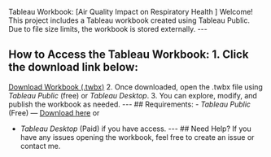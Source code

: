  
 Tableau Workbook: [Air Quality Impact on Respiratory Health ]
 Welcome! This project includes a  Tableau workbook created using Tableau Public. Due to file size limits, 
 the workbook is stored externally. ---
 ##  How to Access the Tableau Workbook: 1. Click the download link below: 
 [Download Workbook (.twbx)](https://drive.google.com/file/d/1B36RXifMvijnCMY3T33u8whd3AzZl7uB/view) 
 2. Once downloaded, open the .twbx file using *Tableau Public* (free) or 
 *Tableau Desktop*. 3. You can explore, modify, and publish the workbook 
 as needed. --- ## 
 Requirements: -
 *Tableau Public* (Free) — [Download here](https://public.tableau.com/en-us/s/download) or 
 - *Tableau Desktop* (Paid) if you have access. --- ##  Need Help? If you have any issues opening the workbook, feel free to create an issue or contact me.
